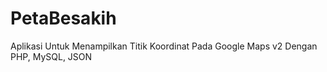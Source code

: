 PetaBesakih
===========

Aplikasi Untuk Menampilkan Titik Koordinat Pada Google Maps v2 Dengan PHP, MySQL, JSON
